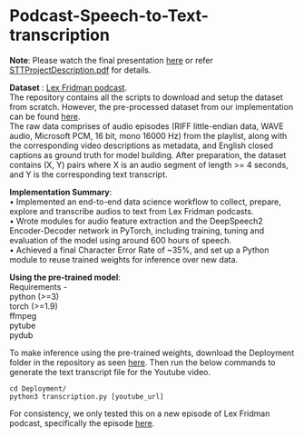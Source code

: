 # Podcast-Speech-to-Text-transcription

**Note**: Please watch the final presentation [here](https://www.youtube.com/watch?v=e43h1iVaNPM) or refer [STTProjectDescription.pdf](https://github.com/a1code/Podcast-Speech-to-Text-transcription/blob/main/STT_Project_Description.pdf) for details.

**Dataset** : [Lex Fridman podcast](https://www.youtube.com/watch?v=Z_LhPMhkEdw&list=PLrAXtmErZgOdP_8GztsuKi9nrraNbKKp4).  
The repository contains all the scripts to download and setup the dataset from scratch. However, the pre-processed dataset from our implementation can be found [here](https://drive.google.com/drive/folders/1uORr7J-8jWaovhcH7IhOzFIb2liV2w7j?usp=sharing).  
The raw data comprises of audio episodes (RIFF little-endian data, WAVE audio, Microsoft PCM, 16 bit, mono 16000 Hz) from the playlist, along with the corresponding video descriptions as metadata, and English closed captions as ground truth for model building. After preparation, the dataset contains (X, Y) pairs where X is an audio segment of length >= 4 seconds, and Y is the corresponding text transcript.

**Implementation Summary**:  
• Implemented an end-to-end data science workflow to collect, prepare, explore and transcribe audios to text from Lex Fridman podcasts.  
• Wrote modules for audio feature extraction and the DeepSpeech2 Encoder-Decoder network in PyTorch, including training, tuning and evaluation of the model using around 600 hours of speech.  
• Achieved a final Character Error Rate of ~35%, and set up a Python module to reuse trained weights for inference over new data.    

**Using the pre-trained model**:  
Requirements -  
python (>=3)  
torch (>=1.9)  
ffmpeg  
pytube  
pydub

To make inference using the pre-trained weights, download the Deployment folder in the repository as seen [here](https://github.com/a1code/Podcast-Speech-to-Text-transcription/tree/main/Deployment). Then run the below commands to generate the text transcript file for the Youtube video.  
```
cd Deployment/
python3 transcription.py [youtube_url]
```

For consistency, we only tested this on a new episode of Lex Fridman podcast, specifically the episode [here](https://www.youtube.com/watch?v=nDDJFvuFXdc).

